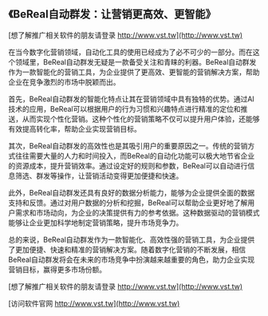 ## **《BeReal自动群发：让营销更高效、更智能》**

[想了解推广相关软件的朋友请登录 http://www.vst.tw](http://www.vst.tw)

在当今数字化营销领域，自动化工具的使用已经成为了必不可少的一部分。而在这个领域里，BeReal自动群发无疑是一款备受关注和青睐的利器。BeReal自动群发作为一款智能化的营销工具，为企业提供了更高效、更智能的营销解决方案，帮助企业在竞争激烈的市场中脱颖而出。

首先，BeReal自动群发的智能化特点让其在营销领域中具有独特的优势。通过AI技术的应用，BeReal可以根据用户的行为习惯和兴趣特点进行精准的定位和推送，从而实现个性化营销。这种个性化的营销策略不仅可以提升用户体验，还能够有效提高转化率，帮助企业实现营销目标。

其次，BeReal自动群发的高效性也是其吸引用户的重要原因之一。传统的营销方式往往需要大量的人力和时间投入，而BeReal的自动化功能可以极大地节省企业的资源成本，提升营销效率。通过设定好的规则和参数，BeReal可以自动进行信息筛选、群发等操作，让营销活动变得更加便捷和快速。

此外，BeReal自动群发还具有良好的数据分析能力，能够为企业提供全面的数据支持和反馈。通过对用户数据的分析和挖掘，BeReal可以帮助企业更好地了解用户需求和市场动向，为企业的决策提供有力的参考依据。这种数据驱动的营销模式能够让企业更加科学地制定营销策略，提升市场竞争力。

总的来说，BeReal自动群发作为一款智能化、高效性强的营销工具，为企业提供了更加便捷、快速和精准的营销解决方案。随着数字化营销的不断发展，相信BeReal自动群发将会在未来的市场竞争中扮演越来越重要的角色，助力企业实现营销目标，赢得更多市场份额。

[想了解推广相关软件的朋友请登录 http://www.vst.tw](http://www.vst.tw)


[访问软件官网 http://www.vst.tw](http://www.vst.tw)
